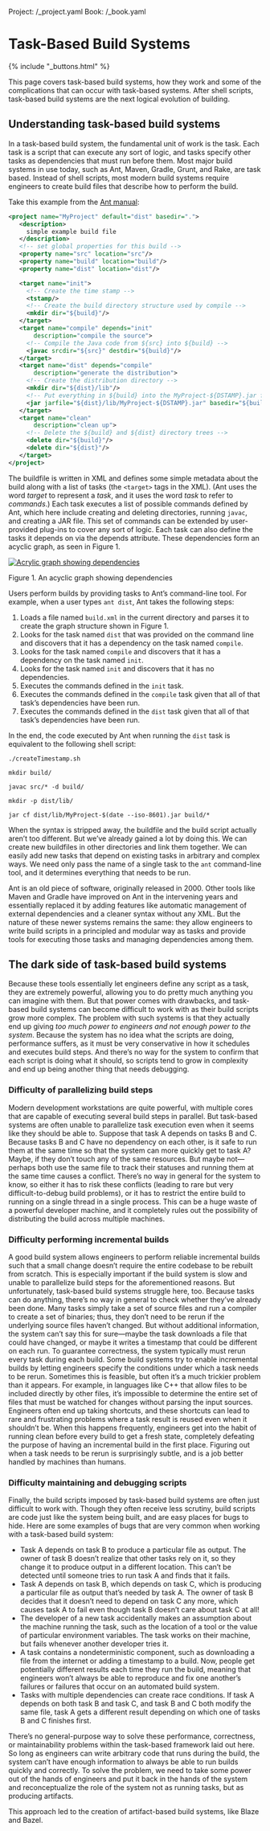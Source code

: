 Project: /_project.yaml
Book: /_book.yaml

# Task-Based Build Systems

{% include "_buttons.html" %}

This page covers task-based build systems, how they work and some of the
complications that can occur with task-based systems. After shell scripts,
task-based build systems are the next logical evolution of building.


## Understanding task-based build systems

In a task-based build system, the fundamental unit of work is the task. Each
task is a script that can execute any sort of logic, and tasks specify other
tasks as dependencies that must run before them. Most major build systems in use
today, such as Ant, Maven, Gradle, Grunt, and Rake, are task based. Instead of
shell scripts, most modern build systems require engineers to create build files
that describe how to perform the build.

Take this example from the
[Ant manual](https://ant.apache.org/manual/using.html):

```xml
<project name="MyProject" default="dist" basedir=".">
   <description>
     simple example build file
   </description>
   <!-- set global properties for this build -->
   <property name="src" location="src"/>
   <property name="build" location="build"/>
   <property name="dist" location="dist"/>

   <target name="init">
     <!-- Create the time stamp -->
     <tstamp/>
     <!-- Create the build directory structure used by compile -->
     <mkdir dir="${build}"/>
   </target>
   <target name="compile" depends="init"
       description="compile the source">
     <!-- Compile the Java code from ${src} into ${build} -->
     <javac srcdir="${src}" destdir="${build}"/>
   </target>
   <target name="dist" depends="compile"
       description="generate the distribution">
     <!-- Create the distribution directory -->
     <mkdir dir="${dist}/lib"/>
     <!-- Put everything in ${build} into the MyProject-${DSTAMP}.jar file -->
     <jar jarfile="${dist}/lib/MyProject-${DSTAMP}.jar" basedir="${build}"/>
   </target>
   <target name="clean"
       description="clean up">
     <!-- Delete the ${build} and ${dist} directory trees -->
     <delete dir="${build}"/>
     <delete dir="${dist}"/>
   </target>
</project>
```

The buildfile is written in XML and defines some simple metadata about the build
along with a list of tasks (the `<target>` tags in the XML). (Ant uses the word
_target_ to represent a _task_, and it uses the word _task_ to refer to
_commands_.) Each task executes a list of possible commands defined by Ant,
which here include creating and deleting directories, running `javac`, and
creating a JAR file. This set of commands can be extended by user-provided
plug-ins to cover any sort of logic. Each task can also define the tasks it
depends on via the depends attribute. These dependencies form an acyclic graph,
as seen in Figure 1.

[![Acrylic graph showing dependencies](/images/task-dependencies.png)](/images/task-dependencies.png)

Figure 1. An acyclic graph showing dependencies

Users perform builds by providing tasks to Ant’s command-line tool. For example,
when a user types `ant dist`, Ant takes the following steps:

1.  Loads a file named `build.xml` in the current directory and parses it to
    create the graph structure shown in Figure 1.
1.  Looks for the task named `dist` that was provided on the command line and
    discovers that it has a dependency on the task named `compile`.
1.  Looks for the task named `compile` and discovers that it has a dependency on
    the task named `init`.
1.  Looks for the task named `init` and discovers that it has no dependencies.
1.  Executes the commands defined in the `init` task.
1.  Executes the commands defined in the `compile` task given that all of that
    task’s dependencies have been run.
1.  Executes the commands defined in the `dist` task given that all of that
    task’s dependencies have been run.

In the end, the code executed by Ant when running the `dist` task is equivalent
to the following shell script:

```posix-terminal
./createTimestamp.sh

mkdir build/

javac src/* -d build/

mkdir -p dist/lib/

jar cf dist/lib/MyProject-$(date --iso-8601).jar build/*
```

When the syntax is stripped away, the buildfile and the build script actually
aren’t too different. But we’ve already gained a lot by doing this. We can
create new buildfiles in other directories and link them together. We can easily
add new tasks that depend on existing tasks in arbitrary and complex ways. We
need only pass the name of a single task to the `ant` command-line tool, and it
determines everything that needs to be run.

Ant is an old piece of software, originally released in 2000. Other tools like
Maven and Gradle have improved on Ant in the intervening years and essentially
replaced it by adding features like automatic management of external
dependencies and a cleaner syntax without any XML. But the nature of these newer
systems remains the same: they allow engineers to write build scripts in a
principled and modular way as tasks and provide tools for executing those tasks
and managing dependencies among them.

## The dark side of task-based build systems

Because these tools essentially let engineers define any script as a task, they
are extremely powerful, allowing you to do pretty much anything you can imagine
with them. But that power comes with drawbacks, and task-based build systems can
become difficult to work with as their build scripts grow more complex. The
problem with such systems is that they actually end up giving _too much power to
engineers and not enough power to the system_. Because the system has no idea
what the scripts are doing, performance suffers, as it must be very conservative
in how it schedules and executes build steps. And there’s no way for the system
to confirm that each script is doing what it should, so scripts tend to grow in
complexity and end up being another thing that needs debugging.

### Difficulty of parallelizing build steps

Modern development workstations are quite powerful, with multiple cores that are
capable of executing several build steps in parallel. But task-based systems are
often unable to parallelize task execution even when it seems like they should
be able to. Suppose that task A depends on tasks B and C. Because tasks B and C
have no dependency on each other, is it safe to run them at the same time so
that the system can more quickly get to task A? Maybe, if they don’t touch any
of the same resources. But maybe not—perhaps both use the same file to track
their statuses and running them at the same time causes a conflict. There’s no
way in general for the system to know, so either it has to risk these conflicts
(leading to rare but very difficult-to-debug build problems), or it has to
restrict the entire build to running on a single thread in a single process.
This can be a huge waste of a powerful developer machine, and it completely
rules out the possibility of distributing the build across multiple machines.

### Difficulty performing incremental builds

A good build system allows engineers to perform reliable incremental builds such
that a small change doesn’t require the entire codebase to be rebuilt from
scratch. This is especially important if the build system is slow and unable to
parallelize build steps for the aforementioned reasons. But unfortunately,
task-based build systems struggle here, too. Because tasks can do anything,
there’s no way in general to check whether they’ve already been done. Many tasks
simply take a set of source files and run a compiler to create a set of
binaries; thus, they don’t need to be rerun if the underlying source files
haven’t changed. But without additional information, the system can’t say this
for sure—maybe the task downloads a file that could have changed, or maybe it
writes a timestamp that could be different on each run. To guarantee
correctness, the system typically must rerun every task during each build. Some
build systems try to enable incremental builds by letting engineers specify the
conditions under which a task needs to be rerun. Sometimes this is feasible, but
often it’s a much trickier problem than it appears. For example, in languages
like C++ that allow files to be included directly by other files, it’s
impossible to determine the entire set of files that must be watched for changes
without parsing the input sources. Engineers often end up taking shortcuts, and
these shortcuts can lead to rare and frustrating problems where a task result is
reused even when it shouldn’t be. When this happens frequently, engineers get
into the habit of running clean before every build to get a fresh state,
completely defeating the purpose of having an incremental build in the first
place. Figuring out when a task needs to be rerun is surprisingly subtle, and is
a job better handled by machines than humans.

### Difficulty maintaining and debugging scripts

Finally, the build scripts imposed by task-based build systems are often just
difficult to work with. Though they often receive less scrutiny, build scripts
are code just like the system being built, and are easy places for bugs to hide.
Here are some examples of bugs that are very common when working with a
task-based build system:

*   Task A depends on task B to produce a particular file as output. The owner
    of task B doesn’t realize that other tasks rely on it, so they change it to
    produce output in a different location. This can’t be detected until someone
    tries to run task A and finds that it fails.
*   Task A depends on task B, which depends on task C, which is producing a
    particular file as output that’s needed by task A. The owner of task B
    decides that it doesn’t need to depend on task C any more, which causes task
    A to fail even though task B doesn’t care about task C at all!
*   The developer of a new task accidentally makes an assumption about the
    machine running the task, such as the location of a tool or the value of
    particular environment variables. The task works on their machine, but fails
    whenever another developer tries it.
*   A task contains a nondeterministic component, such as downloading a file
    from the internet or adding a timestamp to a build. Now, people get
    potentially different results each time they run the build, meaning that
    engineers won’t always be able to reproduce and fix one another’s failures
    or failures that occur on an automated build system.
*   Tasks with multiple dependencies can create race conditions. If task A
    depends on both task B and task C, and task B and C both modify the same
    file, task A gets a different result depending on which one of tasks B and C
    finishes first.

There’s no general-purpose way to solve these performance, correctness, or
maintainability problems within the task-based framework laid out here. So long
as engineers can write arbitrary code that runs during the build, the system
can’t have enough information to always be able to run builds quickly and
correctly. To solve the problem, we need to take some power out of the hands of
engineers and put it back in the hands of the system and reconceptualize the
role of the system not as running tasks, but as producing artifacts.

This approach led to the creation of artifact-based build systems, like Blaze
and Bazel.
